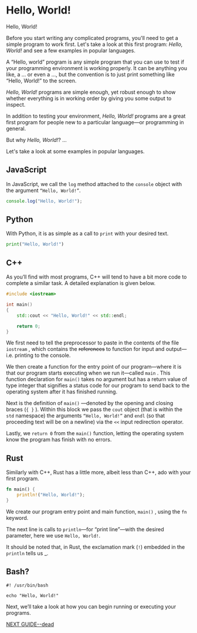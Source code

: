 # Hello, World!

Hello, World!

Before you start writing any complicated programs, you'll need to get a simple program to work first. Let's take a look at this first program: *Hello, World!* and see a few examples in popular languages.

A “Hello, world” program is any simple program that you can use to test if your programming environment is working properly. It can be anything you like, a … or even a …, but the convention is to just print something like “Hello, World!” to the screen.

*Hello, World!* programs are simple enough, yet robust enough to show whether everything is in working order by giving you some output to inspect.

In addition to testing your environment, *Hello, World!* programs are a great first program for people new to a particular language—or programming in general.

But why *Hello, World!*?
…

Let's take a look at some examples in popular languages.

## JavaScript

In JavaScript, we call the `log` method attached to the `console` object with the argument `“Hello, World!”`.

```jsx
console.log("Hello, World!");
```

## Python

With Python, it is as simple as a call to `print`  with your desired text.

```python
print("Hello, World!")
```

## C++

As you’ll find with most programs, C++ will tend to have a bit more code to complete a similar task. A detailed explanation is given below.

```cpp
#include <iostream>

int main()
{
    std::cout << "Hello, World!" << std::endl;

    return 0;
}
```

We first need to tell the preprocessor to paste in the contents of the file `iostream` , which contains the ~~references~~ to function for input and output—i.e. printing to the console.

We then create a function for the entry point of our program—where it is that our program starts executing when we run it—called `main` . This function declaration for `main()`  takes no argument but has a return value of type integer that signifies a status code for our program to send back to the operating system after it has finished running. 

Next is the definition of `main()` —denoted by the opening and closing braces (`{ }` ). Within this block we pass the `cout`  object (that is within the `std`  namespace) the arguments `“Hello, World!”` and `endl` (so that proceeding text will be on a newline) via the `<<` input redirection operator. 

Lastly, we `return 0`  from the `main()` function, letting the operating system know the program has finish with no errors.

## Rust

Similarly with C++, Rust has a little more, albeit less than C++, ado with your first program.

```rust
fn main() {
    println!("Hello, World!");
}
```

We create our program entry point and main function, `main()` , using the `fn` keyword. 

The next line is calls to `println`—for “print line”—with the desired parameter, here we use `Hello, World!`. 

It should be noted that, in Rust, the exclamation mark (`!`) embedded in the `println` tells us _.

## Bash?

```
#! /usr/bin/bash

echo "Hello, World!"
```

Next, we’ll take a look at how you can begin running or executing your programs.

[NEXT GUIDE--dead]()
